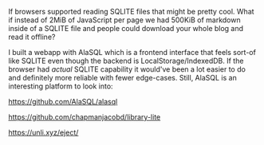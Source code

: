If browsers supported reading SQLITE files that might be pretty cool. What if instead of 2MiB of JavaScript per page we had 500KiB of markdown inside of a SQLITE file and people could download your whole blog and read it offline?

I built a webapp with AlaSQL which is a frontend interface that feels sort-of like SQLITE even though the backend is LocalStorage/IndexedDB. If the browser had _actual_ SQLITE capability it would've been a lot easier to do and definitely more reliable with fewer edge-cases. Still, AlaSQL is an interesting platform to look into: 

https://github.com/AlaSQL/alasql

https://github.com/chapmanjacobd/library-lite

https://unli.xyz/eject/
